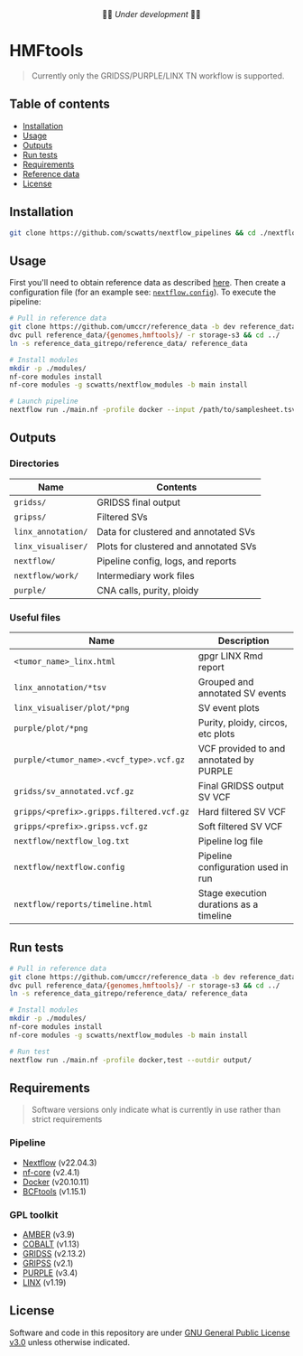 &nbsp;
&nbsp;
&nbsp;
<p align="center">
🚧🚨 <em>Under development</em> 🚨🚧
</p>

# HMFtools

> Currently only the GRIDSS/PURPLE/LINX TN workflow is supported.

## Table of contents

* [Installation](#installation)
* [Usage](#usage)
* [Outputs](#outputs)
* [Run tests](#run-tests)
* [Requirements](#requirements)
* [Reference data](#reference-data)
* [License](#license)

## Installation

```bash
git clone https://github.com/scwatts/nextflow_pipelines && cd ./nextflow_pipelines/hmftools/
```

## Usage

First you'll need to obtain reference data as described [here](#reference-data). Then create a configuration file (for
an example see: [`nextflow.config`](nextflow.config)). To execute the pipeline:

```bash
# Pull in reference data
git clone https://github.com/umccr/reference_data -b dev reference_data_gitrepo/ && cd reference_data_gitrepo/
dvc pull reference_data/{genomes,hmftools}/ -r storage-s3 && cd ../
ln -s reference_data_gitrepo/reference_data/ reference_data

# Install modules
mkdir -p ./modules/
nf-core modules install
nf-core modules -g scwatts/nextflow_modules -b main install

# Launch pipeline
nextflow run ./main.nf -profile docker --input /path/to/samplesheet.tsv --outdir ./output/
```

## Outputs

### Directories

| Name                  | Contents                              |
| ---                   | ---                                   |
| `gridss/`             | GRIDSS final output                   |
| `gripss/`             | Filtered SVs                          |
| `linx_annotation/`    | Data for clustered and annotated SVs  |
| `linx_visualiser/`    | Plots for clustered and annotated SVs |
| `nextflow/`           | Pipeline config, logs, and reports    |
| `nextflow/work/`      | Intermediary work files               |
| `purple/`             | CNA calls, purity, ploidy             |

### Useful files

| Name                                      | Description                               |
| ---                                       | ---                                       |
| `<tumor_name>_linx.html`                  | gpgr LINX Rmd report                      |
| `linx_annotation/*tsv`                    | Grouped and annotated SV events           |
| `linx_visualiser/plot/*png`               | SV event plots                            |
| `purple/plot/*png`                        | Purity, ploidy, circos, etc plots         |
| `purple/<tumor_name>.<vcf_type>.vcf.gz`   | VCF provided to and annotated by PURPLE   |
| `gridss/sv_annotated.vcf.gz`              | Final GRIDSS output SV VCF                |
| `gripps/<prefix>.gripps.filtered.vcf.gz`  | Hard filtered SV VCF                      |
| `gripps/<prefix>.gripss.vcf.gz`           | Soft filtered SV VCF                      |
| `nextflow/nextflow_log.txt`               | Pipeline log file                         |
| `nextflow/nextflow.config`                | Pipeline configuration used in run        |
| `nextflow/reports/timeline.html`          | Stage execution durations as a timeline   |

## Run tests

```bash
# Pull in reference data
git clone https://github.com/umccr/reference_data -b dev reference_data_gitrepo/ && cd reference_data_gitrepo/
dvc pull reference_data/{genomes,hmftools}/ -r storage-s3 && cd ../
ln -s reference_data_gitrepo/reference_data/ reference_data

# Install modules
mkdir -p ./modules/
nf-core modules install
nf-core modules -g scwatts/nextflow_modules -b main install

# Run test
nextflow run ./main.nf -profile docker,test --outdir output/
```

## Requirements

> Software versions only indicate what is currently in use rather than strict requirements

### Pipeline

* [Nextflow](https://www.nextflow.io/) (v22.04.3)
* [nf-core](https://nf-co.re) (v2.4.1)
* [Docker](https://www.docker.com/get-started) (v20.10.11)
* [BCFtools](https://www.htslib.org/) (v1.15.1)

### GPL toolkit

* [AMBER](https://github.com/hartwigmedical/hmftools/blob/master/amber/) (v3.9)
* [COBALT](https://github.com/hartwigmedical/hmftools/blob/master/cobalt/) (v1.13)
* [GRIDSS](https://github.com/PapenfussLab/gridss) (v2.13.2)
* [GRIPSS](https://github.com/hartwigmedical/hmftools/blob/master/gripss/) (v2.1)
* [PURPLE](https://github.com/hartwigmedical/hmftools/blob/master/purple/) (v3.4)
* [LINX](https://github.com/hartwigmedical/hmftools/blob/master/linx/) (v1.19)

## License

Software and code in this repository are under [GNU General Public License
v3.0](https://www.gnu.org/licenses/gpl-3.0.en.html) unless otherwise indicated.

